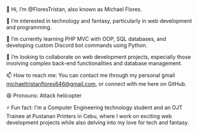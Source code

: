 👋 Hi, I’m @FloresTristan, also known as Michael Flores.

👀 I’m interested in technology and fantasy, particularly in web development and programming.

🌱 I’m currently learning PHP MVC with OOP, SQL databases, and developing custom Discord bot commands using Python.

💞️ I’m looking to collaborate on web development projects, especially those involving complex back-end functionalities and database management.

📫 How to reach me: You can contact me through my personal gmail michaeltristanflores646@gmail.com, or connect with me here on GitHub.

😄 Pronouns: Attack helicopter

⚡ Fun fact: I'm a Computer Engineering technology student and an OJT Trainee at Pustanan Printers in Cebu, where I work on exciting web development projects while also delving into my love for tech and fantasy.

<!---
FloresTristan/FloresTristan is a ✨ special ✨ repository because its `README.md` (this file) appears on your GitHub profile.
You can click the Preview link to take a look at your changes.
--->
